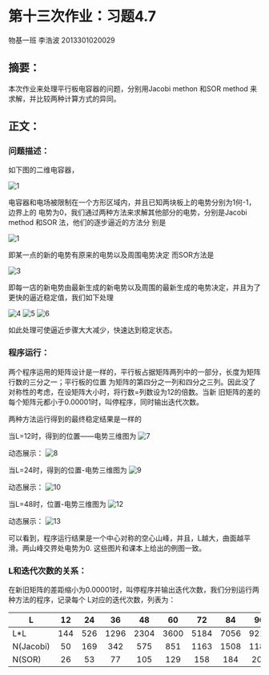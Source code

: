 # 第十三次作业：习题4.7
物基一班 李浩波 2013301020029
## 摘要：
本次作业来处理平行板电容器的问题，分别用Jacobi methon 和SOR method 来求解，并比较两种计算方式的异同。
## 正文：
### 问题描述：
如下图的二维电容器，

![1](http://7xrn0b.com1.z0.glb.clouddn.com/%E5%B1%8F%E5%B9%95%E5%BF%AB%E7%85%A7%202016-05-22%20%E4%B8%8B%E5%8D%888.43.58.png)

  电容器和电场被限制在一个方形区域内，并且已知两块板上的电势分别为1何-1，边界上的
电势为0，我们通过两种方法来求解其他部分的电势，分别是Jacobi method 和SOR 法，他们的逐步逼近的方法分
别是

![1](http://7xrn0b.com1.z0.glb.clouddn.com/%E5%B1%8F%E5%B9%95%E5%BF%AB%E7%85%A7%202016-05-22%20%E4%B8%8B%E5%8D%888.42.13.png)

即某一点的新的电势有原来的电势以及周围电势决定
而SOR方法是

![3](http://7xrn0b.com1.z0.glb.clouddn.com/%E5%B1%8F%E5%B9%95%E5%BF%AB%E7%85%A7%202016-05-22%20%E4%B8%8B%E5%8D%888.42.39.png)

  即每一店的新电势由最新生成的新电势以及周围的最新生成的电势决定，并且为了更快的逼近稳定值，我们如下处理

![4](http://7xrn0b.com1.z0.glb.clouddn.com/%E5%B1%8F%E5%B9%95%E5%BF%AB%E7%85%A7%202016-05-22%20%E4%B8%8B%E5%8D%888.42.56.png)
![5](http://7xrn0b.com1.z0.glb.clouddn.com/%E5%B1%8F%E5%B9%95%E5%BF%AB%E7%85%A7%202016-05-22%20%E4%B8%8B%E5%8D%888.43.03.png)
![6](http://7xrn0b.com1.z0.glb.clouddn.com/%E5%B1%8F%E5%B9%95%E5%BF%AB%E7%85%A7%202016-05-22%20%E4%B8%8B%E5%8D%888.43.10.png)

  如此处理可使逼近步骤大大减少，快速达到稳定状态。
### 程序运行：
  两个程序运用的矩阵设计是一样的，平行板占据矩阵两列中的一部分，长度为矩阵行数的三分之一；平行板的位置
为矩阵的第四分之一列和四分之三列。因此没了对称性的考虑，在设矩阵大小时，将行数=列数设为12的倍数。当新
旧矩阵的差的每个矩阵元都小于0.00001时，叫停程序，同时输出迭代次数。

两种方法运行得到的最终稳定结果是一样的

当L=12时，得到的位置——电势三维图为
![7](http://7xrn0b.com1.z0.glb.clouddn.com/l=12.png)

动态展示：
![8](http://7xrn0b.com1.z0.glb.clouddn.com/l=12.gif)

当L=24时，得到的位置-电势三维图为
![9](http://7xrn0b.com1.z0.glb.clouddn.com/l=24.png)

动态展示：
![10](http://7xrn0b.com1.z0.glb.clouddn.com/l=24.gif)

当L=48时，位置-电势三维图为
![12](http://7xrn0b.com1.z0.glb.clouddn.com/l=48.png)

动态展示：
![13](http://7xrn0b.com1.z0.glb.clouddn.com/l=48.gif)

可以看到，程序运行结果是一个中心对称的空心山峰，并且，L越大，曲面越平滑。两山峰交界处电势为0.
这些图片和课本上给出的例图一致。
### L和迭代次数的关系：
在新旧矩阵的差距缩小为0.00001时，叫停程序并输出迭代次数，我们分别运行两种方法的程序，记录每个
L对应的迭代次数，列表为：


|    L    |12|24|36|48|60|72|84|96|108|120|132|144|
|---------|:-:|:-:|:--:|:--:|:--:|:--:|:--:|:--:|:---:|:---:|:---:|:---:|
|   L*L   |144|526|1296|2304|3600|5184|7056|9216|11664|14400|17424|20736|
|N(Jacobi)|50 |169|342 | 575| 851|1163|1508|1182| 2280| 2700| 3139| 3595|
|N(SOR)   |26 |53 |77  |105 |129 |158 |184 |209 |236  |262  |286  |313  |







![]()
![]()

